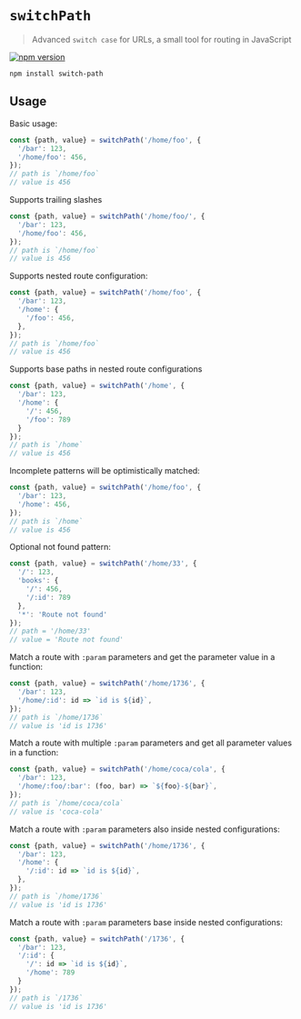 # `switchPath`

> Advanced `switch case` for URLs, a small tool for routing in JavaScript

[![npm version](https://badge.fury.io/js/switch-path.svg)](https://badge.fury.io/js/switch-path)

```
npm install switch-path
```

## Usage

Basic usage:

```js
const {path, value} = switchPath('/home/foo', {
  '/bar': 123,
  '/home/foo': 456,
});
// path is `/home/foo`
// value is 456
```

Supports trailing slashes

```js
const {path, value} = switchPath('/home/foo/', {
  '/bar': 123,
  '/home/foo': 456,
});
// path is `/home/foo`
// value is 456
```

Supports nested route configuration:

```js
const {path, value} = switchPath('/home/foo', {
  '/bar': 123,
  '/home': {
    '/foo': 456,
  },
});
// path is `/home/foo`
// value is 456
```
Supports base paths in nested route configurations
```js
const {path, value} = switchPath('/home', {
  '/bar': 123,
  '/home': {
    '/': 456,
    '/foo': 789
  }
});
// path is `/home`
// value is 456
```

Incomplete patterns will be optimistically matched:

```js
const {path, value} = switchPath('/home/foo', {
  '/bar': 123,
  '/home': 456,
});
// path is `/home`
// value is 456
```

Optional not found pattern:

```js
const {path, value} = switchPath('/home/33', {
  '/': 123,
  'books': {
    '/': 456,
    '/:id': 789
  },
  '*': 'Route not found'
});
// path = '/home/33'
// value = 'Route not found'
```
Match a route with `:param` parameters and get the parameter value in a function:

```js
const {path, value} = switchPath('/home/1736', {
  '/bar': 123,
  '/home/:id': id => `id is ${id}`,
});
// path is `/home/1736`
// value is 'id is 1736'
```

Match a route with multiple `:param` parameters and get all parameter values in a function:

```js
const {path, value} = switchPath('/home/coca/cola', {
  '/bar': 123,
  '/home/:foo/:bar': (foo, bar) => `${foo}-${bar}`,
});
// path is `/home/coca/cola`
// value is 'coca-cola'
```

Match a route with `:param` parameters also inside nested configurations:

```js
const {path, value} = switchPath('/home/1736', {
  '/bar': 123,
  '/home': {
    '/:id': id => `id is ${id}`,
  },
});
// path is `/home/1736`
// value is 'id is 1736'
```

Match a route with `:param` parameters base inside nested configurations:

```js
const {path, value} = switchPath('/1736', {
  '/bar': 123,
  '/:id': {
    '/': id => `id is ${id}`,
    '/home': 789
  }
});
// path is `/1736`
// value is 'id is 1736'
```
